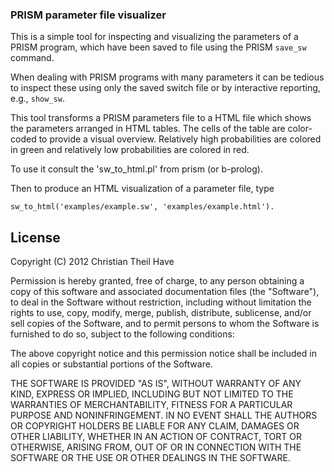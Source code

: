 ### PRISM parameter file visualizer

This is a simple tool for inspecting and visualizing the parameters of a PRISM program, which have been saved 
to file using the PRISM `save_sw` command. 

When dealing with PRISM programs with many parameters it can be tedious to inspect these using only 
the saved switch file or by interactive reporting, e.g., `show_sw`.

This tool transforms a PRISM parameters file to a HTML file which shows the parameters arranged in HTML tables. 
The cells of the table are color-coded to provide a visual overview. Relatively high probabilities are colored in 
green and relatively low probabilities are colored in red.

To use it consult the 'sw_to_html.pl' from prism (or b-prolog).

Then to produce an HTML visualization of a parameter file, type

	sw_to_html('examples/example.sw', 'examples/example.html').

## License

Copyright (C) 2012 Christian Theil Have 

Permission is hereby granted, free of charge, to any person obtaining a copy of this software and associated documentation files (the "Software"), to deal in the Software without restriction, including without limitation the rights to use, copy, modify, merge, publish, distribute, sublicense, and/or sell copies of the Software, and to permit persons to whom the Software is furnished to do so, subject to the following conditions:

The above copyright notice and this permission notice shall be included in all copies or substantial portions of the Software.

THE SOFTWARE IS PROVIDED "AS IS", WITHOUT WARRANTY OF ANY KIND, EXPRESS OR IMPLIED, INCLUDING BUT NOT LIMITED TO THE WARRANTIES OF MERCHANTABILITY, FITNESS FOR A PARTICULAR PURPOSE AND NONINFRINGEMENT. IN NO EVENT SHALL THE AUTHORS OR COPYRIGHT HOLDERS BE LIABLE FOR ANY CLAIM, DAMAGES OR OTHER LIABILITY, WHETHER IN AN ACTION OF CONTRACT, TORT OR OTHERWISE, ARISING FROM, OUT OF OR IN CONNECTION WITH THE SOFTWARE OR THE USE OR OTHER DEALINGS IN THE SOFTWARE.
